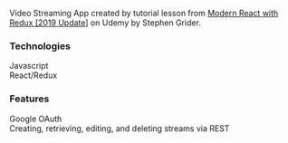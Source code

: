 Video Streaming App created by tutorial lesson from [Modern React with Redux [2019 Update]](https://www.udemy.com/react-redux/) on Udemy by Stephen Grider.

### Technologies
Javascript <br>
React/Redux

### Features
Google OAuth <br>
Creating, retrieving, editing, and deleting streams via REST
